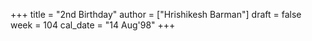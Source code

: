 +++
title = "2nd Birthday"
author = ["Hrishikesh Barman"]
draft = false
week = 104
cal_date = "14 Aug'98"
+++
